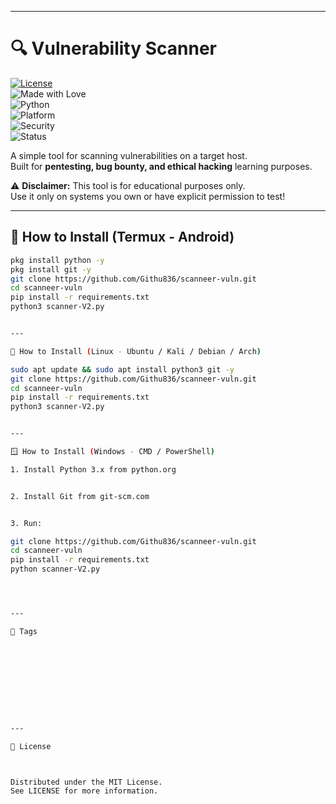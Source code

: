 


---

# 🔍 Vulnerability Scanner

[![License](https://img.shields.io/badge/license-MIT-green.svg)](LICENSE)  
![Made with Love](https://img.shields.io/badge/Made%20with-%F0%9F%92%9B-red.svg)  
![Python](https://img.shields.io/badge/Python-3.x-blue.svg)  
![Platform](https://img.shields.io/badge/Platform-Linux%20%7C%20Windows%20%7C%20Android-lightgrey.svg)  
![Security](https://img.shields.io/badge/Security-Scanner-blue.svg)  
![Status](https://img.shields.io/badge/Status-Stable-brightgreen.svg)  

A simple tool for scanning vulnerabilities on a target host.  
Built for **pentesting, bug bounty, and ethical hacking** learning purposes.  

⚠️ **Disclaimer:** This tool is for educational purposes only.  
Use it only on systems you own or have explicit permission to test!  

---

## 📲 How to Install (Termux - Android)
```bash
pkg install python -y
pkg install git -y
git clone https://github.com/Githu836/scanneer-vuln.git
cd scanneer-vuln
pip install -r requirements.txt
python3 scanner-V2.py


---

🐧 How to Install (Linux - Ubuntu / Kali / Debian / Arch)

sudo apt update && sudo apt install python3 git -y
git clone https://github.com/Githu836/scanneer-vuln.git
cd scanneer-vuln
pip install -r requirements.txt
python3 scanner-V2.py


---

🪟 How to Install (Windows - CMD / PowerShell)

1. Install Python 3.x from python.org


2. Install Git from git-scm.com


3. Run:

git clone https://github.com/Githu836/scanneer-vuln.git
cd scanneer-vuln
pip install -r requirements.txt
python scanner-V2.py




---

📎 Tags










---

📖 License



Distributed under the MIT License.
See LICENSE for more information.



